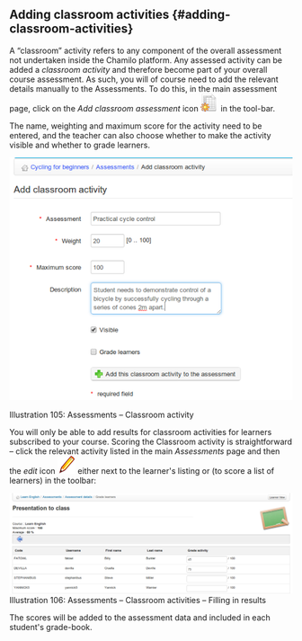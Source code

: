 ## Adding classroom activities {#adding-classroom-activities}

A “classroom” activity refers to any component of the overall assessment not undertaken inside the Chamilo platform. Any assessed activity can be added a _classroom activity_ and therefore become part of your overall course assessment. As such, you will of course need to add the relevant details manually to the Assessments. To do this, in the main assessment page, click on the _Add classroom assessment_ icon ![](../assets/graphics197.png) in the tool-bar.

The name, weighting and maximum score for the activity need to be entered, and the teacher can also choose whether to make the activity visible and whether to grade learners.

![](../assets/images138.png)

Illustration 105: Assessments – Classroom activity

You will only be able to add results for classroom activities for learners subscribed to your course. Scoring the Classroom activity is straightforward – click the relevant activity listed in the main _Assessments_ page and then the _edit_ icon ![](../assets/graphics199.png) either next to the learner&#039;s listing or (to score a list of learners) in the toolbar:

![](../assets/images139.png)Illustration 106: Assessments – Classroom activities – Filling in results

The scores will be added to the assessment data and included in each student&#039;s grade-book.